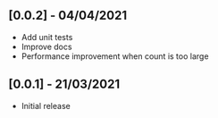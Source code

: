 ## [0.0.2] - 04/04/2021

- Add unit tests
- Improve docs
- Performance improvement when count is too large

## [0.0.1] - 21/03/2021

- Initial release
